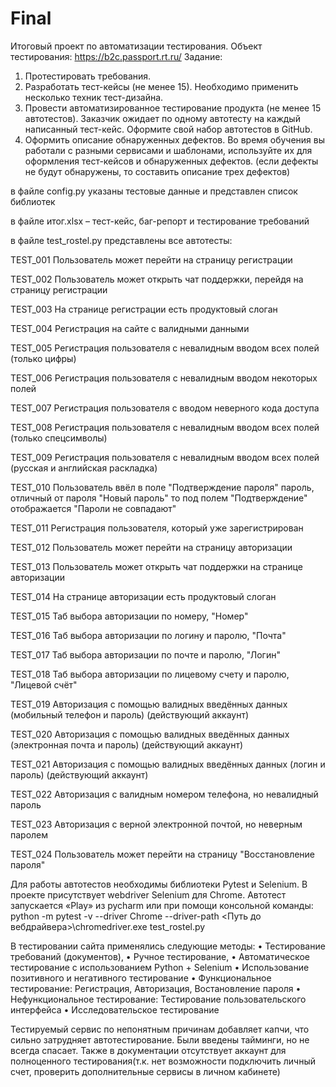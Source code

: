 # Final
Итоговый проект по автоматизации тестирования.
 Объект тестирования: https://b2c.passport.rt.ru/
Задание:
1.	Протестировать требования.
2.	Разработать тест-кейсы (не менее 15). Необходимо применить несколько техник тест-дизайна.
3.	Провести автоматизированное тестирование продукта (не менее 15 автотестов). Заказчик ожидает по одному автотесту на каждый написанный тест-кейс. Оформите свой набор автотестов в GitHub.
4.	Оформить описание обнаруженных дефектов. Во время обучения вы работали с разными сервисами и шаблонами, используйте их для оформления тест-кейсов и обнаруженных дефектов. (если дефекты не будут обнаружены, то составить описание трех дефектов)

в файле config.py указаны тестовые данные и представлен список библиотек

в файле итог.xlsx – тест-кейс, баг-репорт и тестирование требований

в файле test_rostel.py представлены все автотесты: 

TEST_001 Пользователь может перейти на страницу регистрации

TEST_002 Пользователь может открыть чат поддержки, перейдя на страницу регистрации

TEST_003 На странице регистрации есть продуктовый слоган

TEST_004 Регистрация на сайте с валидными данными

TEST_005 Регистрация пользователя с невалидным вводом всех полей (только цифры)

TEST_006 Регистрация пользователя с невалидным вводом некоторых полей

TEST_007 Регистрация пользователя с вводом неверного кода доступа

TEST_008 Регистрация пользователя с невалидным вводом всех полей (только спецсимволы)

TEST_009 Регистрация пользователя с невалидным вводом всех полей (русская и английская раскладка)

TEST_010 Пользователь ввёл в поле "Подтверждение пароля" пароль, отличный от пароля "Новый пароль" то под полем "Подтверждение" отображается "Пароли не совпадают"

TEST_011 Регистрация пользователя, который уже зарегистрирован

TEST_012 Пользователь может перейти на страницу авторизации

TEST_013 Пользователь может открыть чат поддержки на странице авторизации

TEST_014 На странице авторизации есть продуктовый слоган

TEST_015 Таб выбора авторизации по номеру, "Номер"

TEST_016 Таб выбора авторизации по логину и паролю, "Почта"

TEST_017 Таб выбора авторизации по почте и паролю, "Логин"

TEST_018 Таб выбора авторизации по лицевому счету и паролю, "Лицевой счёт"

TEST_019 Авторизация с помощью валидных введённых данных (мобильный телефон и пароль) (действующий аккаунт)

TEST_020 Авторизация с помощью валидных введённых данных (электронная почта и пароль) (действующий аккаунт)

TEST_021 Авторизация с помощью валидных введённых данных (логин и пароль) (действующий аккаунт)

TEST_022 Авторизация с валидным номером телефона, но невалидный пароль

TEST_023 Авторизация с верной электронной почтой, но неверным паролем

TEST_024 Пользователь может перейти на страницу "Восстановление пароля"

Для работы автотестов необходимы библиотеки Pytest и Selenium. В проекте присутствует webdriver Selenium для Chrome. Автотест запускается «Play» из pycharm или при помощи консольной команды: python -m pytest -v --driver Chrome --driver-path <Путь до вебдрайвера>\chromedriver.exe test_rostel.py 


В тестировании сайта применялись следующие методы:
•	Тестирование требований (документов),
•	Ручное тестирование,
•	Автоматическое тестирование с использованием Python + Selenium
•	Использование позитивного и негативного тестирование
•	Функциональное тестирование: Регистрация, Авторизация, Востановление пароля
•	Нефункциональное тестирование: Тестирование пользовательского интерфейса
•	Исследовательское тестирование


Тестируемый сервис по непонятным причинам добавляет капчи, что сильно затрудняет автотестирование. Были введены тайминги, но не всегда спасает.
Также в документации отсутствует аккаунт для полноценного тестирования(т.к. нет возможности подключить личный счет, проверить дополнительные сервисы в личном кабинете)
